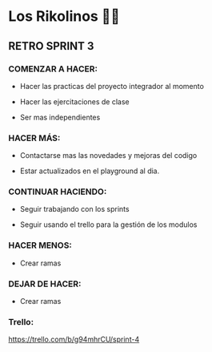 # Los Rikolinos 👨‍🍳


 
## RETRO SPRINT 3


### COMENZAR A HACER:

- Hacer las practicas del proyecto integrador al momento

- Hacer las ejercitaciones de clase 

- Ser mas independientes


### HACER MÁS:

- Contactarse mas las novedades y mejoras del codigo

- Estar actualizados en el playground al dia.

### CONTINUAR HACIENDO:

- Seguir trabajando con los sprints

- Seguir usando el trello para la gestión de los modulos

### HACER MENOS:

- Crear ramas


### DEJAR DE HACER:

- Crear ramas


### Trello:
https://trello.com/b/g94mhrCU/sprint-4


